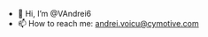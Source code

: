 - 👋 Hi, I’m @VAndrei6
- 📫 How to reach me: andrei.voicu@cymotive.com

<!---
VAndrei6/VAndrei6 is a ✨ special ✨ repository because its `README.md` (this file) appears on your GitHub profile.
You can click the Preview link to take a look at your changes.
--->

